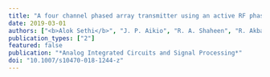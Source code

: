 ```yaml
---
title: "A four channel phased array transmitter using an active RF phase shifter for 5G wireless systems"
date: 2019-03-01
authors: ["<b>Alok Sethi</b>", "J. P. Aikio", "R. A. Shaheen", "R. Akbar", "T. Rahkonen", "A. Pärssinen"]
publication_types: ["2"]
featured: false
publication: "*Analog Integrated Circuits and Signal Processing*"
doi: "10.1007/s10470-018-1244-z"
---
```


